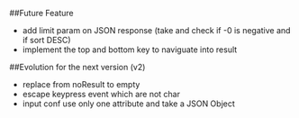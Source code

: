 ##Future Feature

* add limit param on JSON response (take and check if -0 is negative and if sort DESC)
* implement the top and bottom key to naviguate into result

##Evolution for the next version (v2)

* replace from noResult to empty
* escape keypress event which are not char
* input conf use only one attribute and take a JSON Object
